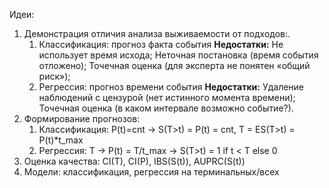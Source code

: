 Идеи:
1. Демонстрация отличия анализа выживаемости от подходов:.
	1. Классификация: прогноз факта события
		**Недостатки:**
		Не использует время исхода;
		Неточная постановка (время события отложено);
		Точечная оценка (для эксперта не понятен «общий риск»);
	2. Регрессия: прогноз времени события
		**Недостатки:**
		Удаление наблюдений с цензурой (нет истинного момента времени);
		Точечная оценка (в каком интервале возможно событие?).
2. Формирование прогнозов:
	1. Классификация: P(t)=cnt -> S(T>t) = P(t) = cnt, T = ES(T>t) = P(t)*t_max
	2. Регрессия: T -> P(t) = T/t_max -> S(T>t) = 1 if t < T else 0
3. Оценка качества: CI(T), CI(P), IBS(S(t)), AUPRC(S(t))
4. Модели: классификация, регрессия на терминальных/всех